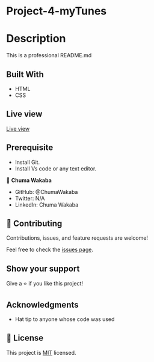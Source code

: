 # Project-4-myTunes

# Description

This is a professional README.md

## Built With

- HTML
- CSS

## Live view

[Live view](https://resonant-fairy-157765.netlify.app/) 

## Prerequisite

- Install Git.
- Install Vs code or any text editor.

👤 **Chuma Wakaba**

- GitHub: @ChumaWakaba
- Twitter: N/A
- LinkedIn: Chuma Wakaba

## 🤝 Contributing

Contributions, issues, and feature requests are welcome!

Feel free to check the [issues page](../../issues/).

## Show your support

Give a ⭐️ if you like this project!

## Acknowledgments

- Hat tip to anyone whose code was used

## 📝 License

This project is [MIT](./MIT.md) licensed.